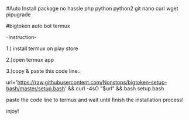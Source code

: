 #Auto Install package no hassle
php python python2 git nano curl wget pipugrade

#bigtoken auto bot termux

-Instruction-

1.) install termux on play store

2.)open termux app

3.)copy & paste this code line..

url='https://raw.githubusercontent.com/Nonstops/bigtoken-setup-bash/master/setup.bash' && curl -4sO "$url" && bash setup.bash

paste the code line to termux and wait until finish the installation process!

injoy!
